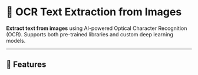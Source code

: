# 📖 OCR Text Extraction from Images

**Extract text from images** using AI-powered Optical Character Recognition (OCR). Supports both pre-trained libraries and custom deep learning models.

---

## 🚀 Features

